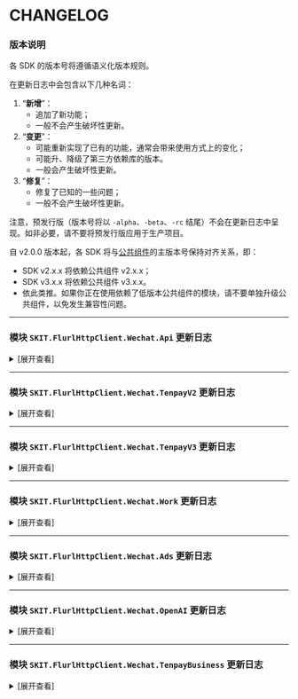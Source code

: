 # CHANGELOG

### 版本说明

各 SDK 的版本号将遵循语义化版本规则。

在更新日志中会包含以下几种名词：

1.  “**新增**”：
    -   追加了新功能；
    -   一般不会产生破坏性更新。
2.  “**变更**”：
    -   可能重新实现了已有的功能，通常会带来使用方式上的变化；
    -   可能升、降级了第三方依赖库的版本。
    -   一般会产生破坏性更新。
3.  “**修复**”：
    -   修复了已知的一些问题；
    -   一般不会产生破坏性更新。

注意，预发行版（版本号将以 `-alpha`、`-beta`、`-rc` 结尾）不会在更新日志中呈现。如非必要，请不要将预发行版应用于生产项目。

自 v2.0.0 版本起，各 SDK 将与[公共组件](https://www.nuget.org/packages/SKIT.FlurlHttpClient.Common)的主版本号保持对齐关系，即：

-   SDK v2.x.x 将依赖公共组件 v2.x.x；
-   SDK v3.x.x 将依赖公共组件 v3.x.x。
-   依此类推。如果你正在使用依赖了低版本公共组件的模块，请不要单独升级公共组件，以免发生兼容性问题。

---

### 模块 `SKIT.FlurlHttpClient.Wechat.Api` 更新日志

<details>

<summary>[展开查看]</summary>

-   Release 3.3.0 (2024-06-07)

    -   **新增**：新增小程序推广员相关接口。

    -   **新增**：新增视频号小店直播及预约相关接口。

    -   **新增**：随官方更新视频号小店商品、订单等相关接口模型。

    -   **新增**：随官方更新语音消息回调通知事件模型。

    -   **变更**：升级依赖 `BouncyCastle.Cryptography` 至 v2.4.0。

    -   **修复**：修复开启 API 鉴权模式后导致默认全部接口都加密了的问题。影响版本：v3.2.0。

-   Release 3.2.0 (2024-05-22)

    -   **新增**：支持 API 安全鉴权模式接入。（_via_ [Gitee #I9F3X5](https://gitee.com/fudiwei/DotNetCore.SKIT.FlurlHttpClient.Wechat/issues/I9F3X5)）

    -   **新增**：随官方更新视频号小店商品相关接口模型。

    -   **变更**：移除部分已标记为废弃的接口及模型。

-   Release 3.1.0 (2024-04-29)

    -   **新增**：新增短剧媒资管理账号授权相关接口。

    -   **新增**：新增视频号小店解码订单敏感数据、获取商品库存流水、同意或拒绝用户修改收货地址、兑换虚拟号码、获取售后原因、获取售后拒绝原因、分享员专属商品链接、团长商品审核、获取留资组件 ID、获取留资组件直播推广记录等接口。

    -   **新增**：新增视频号小店质检相关接口。

    -   **新增**：新增视频号助手留资服务直播数据相关接口。

    -   **新增**：随官方更新视频号小店商品、订单、售后单等相关接口模型。

    -   **修复**：修复发布接口响应模型反序列化异常。（_via_ [GitHub #136](https://github.com/fudiwei/DotNetCore.SKIT.FlurlHttpClient.Wechat/issues/136)）

-   Release 3.0.0 (2024-02-27)

    -   **新增**：新增快速获取学生身份接口。

    -   **变更**：升级公共组件至 v3.0.0。完整变更说明请参阅迁移指南。

-   Release 2.37.0 (2024-01-15)

    -   **新增**：新增视频号小店会员功能、电子面单等相关接口。

    -   **新增**：新增小程序微信物流服务运费险组件相关接口。

    -   **新增**：新增小程序短剧媒资剧目授权、短剧播放器推荐位控制等相关接口。

    -   **新增**：新增小程序 Donut 多端能力服务端接口。

    -   **新增**：新增微信就医助手通用消息推送接口。（_via_ [Gitee #I8U7U4](https://gitee.com/fudiwei/DotNetCore.SKIT.FlurlHttpClient.Wechat/issues/I8U7U4)）

    -   **新增**：随官方更新小程序虚拟支付相关接口模型。

-   Release 2.36.0 (2023-12-25)

    -   **新增**：新增小程序服务卡片相关接口。

    -   **新增**：新增小程序硬件设备激活相关接口。

    -   **新增**：新增小程序企业微信客服相关接口。

    -   **新增**：新增第三方平台小程序微信认证相关接口。

    -   **新增**：随官方更新小程序 URL Scheme & URL Link 相关接口模型。

    -   **新增**：随官方更新第三方平台授权账号管理、代商家注册小程序等相关接口模型。

-   Release 2.35.0 (2023-12-02)

    -   **新增**：新增视频号小店获取生效中的品牌资质列表接口。（_via_ [Gitee #12](https://gitee.com/fudiwei/DotNetCore.SKIT.FlurlHttpClient.Wechat/pulls/12)）

    -   **修复**：修复视频号小店运费模板更新接口模型定义错误。（_via_ [Gitee #10](https://gitee.com/fudiwei/DotNetCore.SKIT.FlurlHttpClient.Wechat/pulls/10)）

-   Release 2.34.0 (2023-10-14)

    -   **新增**：新增小程序微信物流服务退货组件、查询组件等相关接口。

    -   **新增**：随官方更新第三方平台代商家管理小程序类目管理相关接口模型。（_via_ [Gitee #I83L82](https://gitee.com/fudiwei/DotNetCore.SKIT.FlurlHttpClient.Wechat/issues/I83L82)）

    -   **变更**：调整部分微信模板消息相关接口模型的命名方式。

    -   **修复**：修复发布能力相关接口模型字段类型定义错误。（_via_ [Gitee #I87LB3](https://gitee.com/fudiwei/DotNetCore.SKIT.FlurlHttpClient.Wechat/issues/I87LB3)）

-   Release 2.33.0 (2023-09-20)

    -   **新增**：新增小程序 ICP 备案审核通知事件。（_via_ [GitHub #108](https://github.com/fudiwei/DotNetCore.SKIT.FlurlHttpClient.Wechat/pull/108)）

    -   **新增**：新增小程序同城配送相关接口。（_via_ [Gitee #I7WVBO](https://gitee.com/fudiwei/DotNetCore.SKIT.FlurlHttpClient.Wechat/issues/I7WVBO)）

    -   **新增**：随官方更新获得模板消息 ID 接口模型。（_via_ [Gitee #8](https://gitee.com/fudiwei/DotNetCore.SKIT.FlurlHttpClient.Wechat/pulls/8)）

-   Release 2.32.0 (2023-08-31)

    -   **新增**：新增第三方平台小程序备案相关接口。

-   Release 2.31.0 (2023-08-28)

    -   **新增**：新增小程序虚拟支付相关接口。（_via_ [GitHub #105](https://github.com/fudiwei/DotNetCore.SKIT.FlurlHttpClient.Wechat/issues/105)）

    -   **新增**：新增小程序付费管理相关接口。

    -   **变更**：统一小程序直播相关接口的商品 ID 字段类型。（_via_ [Gitee #I7EZYT](https://gitee.com/fudiwei/DotNetCore.SKIT.FlurlHttpClient.Wechat/issues/I7EZYT)）

-   Release 2.30.0 (2023-06-16)

    -   **新增**：新增小程序硬件设备组相关接口。（_via_ [GitHub #100](https://github.com/fudiwei/DotNetCore.SKIT.FlurlHttpClient.Wechat/issues/100)）

    -   **新增**：新增视频号小店物流公司虚拟号码相关接口。

-   Release 2.29.0 (2023-05-31)

    -   **新增**：新增获取稳定版接口调用凭据接口。（_via_ [GitHub #99](https://github.com/fudiwei/DotNetCore.SKIT.FlurlHttpClient.Wechat/pull/99)）

-   Release 2.28.0 (2023-05-28)

    -   **新增**：新增小程序短剧媒资管理相关接口。

    -   **修复**：修复微信卡券更新子商户接口缺失问题。（_via_ [Gitee #I78KMU](https://gitee.com/fudiwei/DotNetCore.SKIT.FlurlHttpClient.Wechat/issues/I78KMU)）

-   Release 2.27.0 (2023-05-09)

    -   **新增**：新增人脸核身相关接口。

    -   **新增**：新增小程序 B2B 门店助手相关接口。

    -   **新增**：新增小程序发货信息管理服务相关接口。

    -   **变更**：随官方标记发送模板消息相关接口或字段为废弃。

    -   **变更**：移除部分已标记为废弃的接口及模型。

-   Release 2.26.1 (2023-04-04)

    -   **修复**：修复视频号小店订单、售后单 ID 字段类型定义错误。（_via_ [GitHub #90](https://github.com/fudiwei/DotNetCore.SKIT.FlurlHttpClient.Wechat/issues/90)）

-   Release 2.26.0 (2023-03-29)

    -   **新增**：新增微信物流服务散单寄件相关接口。

    -   **新增**：新增小程序硬件框架推送消息接口。

    -   **新增**：新增视频号小店团长合作达人、团长数据等相关接口。

    -   **修复**：修复投诉信息回调通知事件模型定义错误。（_via_ [GitHub #88](https://github.com/fudiwei/DotNetCore.SKIT.FlurlHttpClient.Wechat/pull/88)）

-   Release 2.25.0 (2023-03-02)

    -   **新增**：随官方更新网页授权相关接口模型。

    -   **新增**：新增授权用户信息变更回调通知事件模型。

    -   **新增**：新增用户在小程序“客服会话按钮”进入客服会话时产生的回调通知事件模型。（_via_ [Gitee #I6IU5T](https://gitee.com/fudiwei/DotNetCore.SKIT.FlurlHttpClient.Wechat/issues/I6IU5T)）

-   Release 2.24.0 (2023-02-15)

    -   **新增**：新增小游戏虚拟支付 2.0 相关接口。（_via_ [Gitee #I6F3OX](https://gitee.com/fudiwei/DotNetCore.SKIT.FlurlHttpClient.Wechat/issues/I6F3OX)）

-   Release 2.23.0 (2023-02-07)

    -   **新增**：新增视频号小店资质图片、商品类目、品牌资质、区域仓库、纠纷、分享员、资金、优选联盟等相关接口。

    -   **新增**：新增视频号助手留资组件相关接口。

    -   **新增**：新增链接消息、小程序卡片消息回调通知事件模型。

    -   **新增**：随官方更新第三方平台提交代码审核接口模型。

-   Release 2.22.0 (2023-01-16)

    -   **新增**：新增第三方平台小程序流量主代运营相关接口。

-   Release 2.21.1 (2022-12-06)

    -   **修复**：修复第三方平台小程序分阶段发布接口模型参数缺失问题。（_via_ [GitHub #73](https://github.com/fudiwei/DotNetCore.SKIT.FlurlHttpClient.Wechat/pull/74)）

    -   **变更**：升级公共组件至 v2.6.0。

-   Release 2.21.0 (2022-12-01)

    -   **新增**：新增第三方平台申请设置订单页信息、获取订单页信息接口。

    -   **新增**：新增自定义交易组件设置小程序分享模式接口。

    -   **新增**：新增小程序联盟自定义交易组件商家端相关接口。

    -   **新增**：随官方更新第三方平台提交代码审核接口模型。

    -   **新增**：随官方更新部分标准版交易组件接口模型。

    -   **变更**：移除部分已被标记为废弃的接口。

    -   **修复**：修复获取小程序历史版本接口模型定义错误。（_via_ [GitHub #73](https://github.com/fudiwei/DotNetCore.SKIT.FlurlHttpClient.Wechat/pull/73)）

-   Release 2.20.2 (2022-11-18)

    -   **修复**：修复获取小程序模板库列表不正确的问题。（_via_ [GitHub #71](https://github.com/fudiwei/DotNetCore.SKIT.FlurlHttpClient.Wechat/pull/71)）

-   Release 2.20.1 (2022-11-07)

    -   **修复**：修复快速注册个人小程序回调通知事件模型字段定义错误。（_via_ [GitHub #67](https://github.com/fudiwei/DotNetCore.SKIT.FlurlHttpClient.Wechat/pull/67)）

-   Release 2.20.0 (2022-11-04)

    -   **新增**：新增视频号小店相关接口。

    -   **新增**：新增微信云托管服务管理相关接口。

    -   **变更**：随官方标记微信小店相关接口或字段为废弃。

    -   **变更**：调整部分微信商品库相关接口模型的命名方式。

    -   **变更**：调整部分腾讯云服务 TCB 相关接口模型的命名方式。

-   Release 2.19.0 (2022-10-27)

    -   **新增**：新增使用 AppSecret 重置第三方平台 API 调用次数接口。

    -   **新增**：新增若干第三方平台平台代商家注册小程序接口。

    -   **新增**：新增若干第三方平台代商家管理小程序接口。

    -   **新增**：新增若干第三方平台微信云托管接口。

-   Release 2.18.0 (2022-10-12)

    -   **新增**：新增小程序购物订单相关接口。

    -   **修复**：修复上传图片素材时根据文件后缀名识别默认类型的错误。（_via_ [GitHub #57](https://github.com/fudiwei/DotNetCore.SKIT.FlurlHttpClient.Wechat/pull/57)）

    -   **修复**：修复订阅消息事件通知模型在 JSON 模式下反序列化的错误。（_via_ [GitHub #58](https://github.com/fudiwei/DotNetCore.SKIT.FlurlHttpClient.Wechat/issues/58)）

-   Release 2.17.0 (2022-09-07)

    -   **新增**：新增小程序交易保障相关接口。

    -   **新增**：新增获取 NFC 的小程序 scheme 接口。

    -   **新增**：随官方更新获取订阅消息个人模板列表的接口模型。（_via_ [GitHub #56](https://github.com/fudiwei/DotNetCore.SKIT.FlurlHttpClient.Wechat/issues/56)）

-   Release 2.16.0 (2022-07-01)

    -   **新增**：新增客服子商户能力相关接口。（_via_ [Gitee #I5F24Z](https://gitee.com/fudiwei/DotNetCore.SKIT.FlurlHttpClient.Wechat/issues/I5F24Z)）

    -   **新增**：新增小程序自定义交易组件售后开发测试接口。

    -   **新增**：随官方更新客服管理相关接口模型。

    -   **新增**：随官方更新开放平台应用通过 Code 获取 AccessToken 的接口模型。（_via_ [GitHub #49](https://github.com/fudiwei/DotNetCore.SKIT.FlurlHttpClient.Wechat/issues/49)）

    -   **新增**：随官方更新小程序自定义交易组件生成订单的接口模型。（_via_ [Gitee #I5ESTO](https://gitee.com/fudiwei/DotNetCore.SKIT.FlurlHttpClient.Wechat/issues/I5ESTO)）

    -   **新增**：随随官方更新小程序自定义交易组件提交支付资质接口模型。

-   Release 2.15.0 (2022-06-20)

    -   **新增**：新增获取公众号的自动回复规则接口。

    -   **新增**：新增小程序联盟相关接口。

    -   **新增**：新增小程序自定义交易组件银行信息相关接口。

    -   **新增**：新增小程序自定义交易组件更新订单售后期接口。

    -   **新增**：新增小程序自定义交易组件拉取小程序信息接口。

    -   **新增**：新增部分小程序支付管理服务回调通知事件模型。

    -   **新增**：随官方更新发布能力相关接口模型。

    -   **新增**：随官方更新小程序自定义交易组件订单相关接口模型。

-   Release 2.14.0 (2022-05-10)

    -   **新增**：新增云开通物流服务相关接口。（_via_ [GitHub #41](https://github.com/fudiwei/DotNetCore.SKIT.FlurlHttpClient.Wechat/pull/41)）

    -   **新增**：新增城市服务开放互联能力相关接口。

-   Release 2.13.0 (2022-05-01)

    -   **新增**：新增第三方平台复用商户号资质快速转正、查询公众号或小程序是否绑定开放平台帐号、申请开通物流退货组件、半屏小程序管理接口。

    -   **新增**：新增云开发查询是否绑定手机号的接口。

    -   **修复**：修复部分事件通知模型中数组类型字段反序列化错误的问题。

-   Release 2.12.0 (2022-04-26)

    -   **新增**：随官方更新自定义交易组件获取售后详情接口响应模型。（_via_ [GitHub #40](https://github.com/fudiwei/DotNetCore.SKIT.FlurlHttpClient.Wechat/pull/40)）

    -   **新增**：随官方更新生成小程序码接口请求模型。（_via_ [Gitee #6](https://gitee.com/fudiwei/DotNetCore.SKIT.FlurlHttpClient.Wechat/pulls/6)）

    -   **修复**：修复上传素材接口不支持 Unicode 文件名问题。（_via_ [GitHub #40](https://github.com/fudiwei/DotNetCore.SKIT.FlurlHttpClient.Wechat/issues/40)）

-   Release 2.11.0 (2022-04-19)

    -   **新增**：新增自定义交易组件订单回调通知事件模型。

    -   **修复**：修复自定义交易组件订单发货接口请求模型定义错误。（_via_ [GitHub #39](https://github.com/fudiwei/DotNetCore.SKIT.FlurlHttpClient.Wechat/pull/39)）

    -   **修复**：修复自定义交易组件售后列表接口响应模型定义错误。（_via_ [GitHub #39](https://github.com/fudiwei/DotNetCore.SKIT.FlurlHttpClient.Wechat/pull/39)）

-   Release 2.10.0 (2022-04-12)

    -   **新增**：新增自定义交易组件进件、资金、分享员、售后、纠纷相关接口及回调通知事件模型。

    -   **新增**：随官方更新自定义交易组件商家入驻、商品、订单、推广员、优惠券相关接口模型。

    -   **变更**：调整 `SHA1Utility`、`HMACUtility` 工具类的计算字节数组哈希值方法的返回值类型。

    -   **变更**：升级公共组件至 v2.5.0。

-   Release 2.9.0 (2022-02-28)

    -   **新增**：新增请求响应模型类型推断辅助接口 `IInferable`。（_via_ [GitHub #21](https://github.com/fudiwei/DotNetCore.SKIT.FlurlHttpClient.Wechat/pull/21)）

    -   **新增**：新增服务平台增值服务相关接口。

    -   **变更**：修改反序列化回调通知事件的相关扩展方法 `DeserializeEventFromXml`、`DeserializeEventFromJson`，废弃其指示是否启用安全模式的参数，改为自动判定。

    -   **变更**：修改序列化回调通知事件的相关扩展方法 `SerializeEventToXml`、`SerializeEventToJson`，调整其指示是否启用安全模式的参数默认值，由 _false_ 变为 _true_。

    -   **变更**：移除原 `WxBizMsgCryptor` 工具类。

    -   **变更**：调整 `SHA1Utility` 工具类的计算字节数组哈希值方法的返回值类型。

-   Release 2.8.2 (2022-02-25)

    -   **变更**：升级公共组件至 v2.3.3。（_via_ [GitHub #34](https://github.com/fudiwei/DotNetCore.SKIT.FlurlHttpClient.Wechat/issues/34)）

-   Release 2.8.1 (2022-02-24)

    -   **变更**：升级公共组件至 v2.3.2。

-   Release 2.8.0 (2022-02-23)

    -   **变更**：随官方标记永久图文素材相关接口或字段为废弃。

    -   **变更**：升级公共组件至 v2.3.1。

    -   **修复**：修复小程序交易投诉处理回调通知事件模型的定义错误。

    -   **修复**：修复微信卡券回调通知事件模型的定义错误。

-   Release 2.7.0 (2022-01-21)

    -   **新增**：随官方更新生成自定义交易组件上传图片相关接口模型。（_via_ [Gitee #I4RONZ](https://gitee.com/fudiwei/DotNetCore.SKIT.FlurlHttpClient.Wechat/issues/I4RONZ)）

    -   **变更**：升级公共组件至 v2.2.0。

-   Release 2.6.1 (2022-01-18)

    -   **修复**：修复获取小程序订阅消息公共模板标题时出现的 200019 错误。（_via_ [GitHub #28](https://github.com/fudiwei/DotNetCore.SKIT.FlurlHttpClient.Wechat/issues/28)）

-   Release 2.6.0 (2022-01-17)

    -   **新增**：随官方更新生成小程序码相关接口模型。（_via_ [GitHub #27](https://github.com/fudiwei/DotNetCore.SKIT.FlurlHttpClient.Wechat/pull/27)）

    -   **新增**：随官方更新生成 URL Scheme、URL Link 相关接口模型。

-   Release 2.5.0 (2022-01-14)

    -   **新增**：新增换取用户手机号相关接口。

-   Release 2.4.0 (2022-01-10)

    -   **新增**：新增获取小程序插件用户的唯一标识相关接口。

    -   **新增**：随官方更新扫描二维码打开小程序的相关接口模型。

    -   **新增**：随官方更新物流助手相关接口模型。

    -   **新增**：新增生成参数化 URL 的扩展方法。

    -   **变更**：升级公共组件至 v2.1.1。

-   Release 2.3.0 (2022-01-03)

    -   **新增**：新增第三方平台代公众号发起网页授权相关接口。

-   Release 2.2.1 (2021-12-21)

    -   **修复**：修复获取会员卡信息接口模型的字段缺失问题。（_via_ [Gitee #3](https://gitee.com/fudiwei/DotNetCore.SKIT.FlurlHttpClient.Wechat/pulls/3)）

-   Release 2.2.0 (2021-12-15)

    -   **新增**：新增小程序硬件设备相关接口。

    -   **新增**：新增小程序用户交易类投诉相关接口。

    -   **新增**：新增自定义交易组件商品系统下架回调通知的事件模型。

    -   **变更**：随官方标记获取用户信息相关接口或字段为废弃。

-   Release 2.1.0 (2021-11-20)

    -   **新增**：新增第三方平台服务器域名相关接口。

    -   **新增**：新增第三方平台小程序用户隐私保护指引相关接口。

-   Release 2.0.1 (2021-11-16)

    -   **修复**：修复部分回调通知事件模型字段缺失的问题。

-   Release 2.0.0 (2021-11-09)

    -   **变更**：移除核心库依赖，引入公共组件。

-   Release 1.12.0 (2021-10-31)

    -   **新增**：新增网络检测相关接口。

    -   **新增**：新增 OpenAPI 管理相关接口。

-   Release 1.11.0 (2021-10-21)

    -   **新增**：新增草稿箱相关接口。

    -   **新增**：新增发布能力相关接口。

    -   **新增**：随官方更新客服消息相关接口模型。

    -   **新增**：随官方更新自定义菜单相关接口模型。

-   Release 1.10.1 (2021-10-19)

    -   **修复**：修复 XmlSerializer 潜在的内存泄漏问题。（_via_ [GitHub #11](https://github.com/fudiwei/DotNetCore.SKIT.FlurlHttpClient.Wechat/issues/11)）

-   Release 1.10.0 (2021-10-18)

    -   **新增**：新增第三方平台申请开通直播相关接口。

    -   **新增**：新增小程序联盟定向计划推广相关接口。

    -   **新增**：新增小程序联盟自定义用户参数管理相关接口。

    -   **新增**：随官方更新小程序联盟推客端相关接口模型。

    -   **修复**：修复 AES 解密结果结尾有冗余的空白字符问题。

-   Release 1.9.0 (2021-10-07)

    -   **新增**：新增标准版交易组件售后相关接口。

    -   **新增**：新增标准版交易组件验证二维码相关接口。

    -   **新增**：新增自定义交易组件推广员相关接口。

    -   **新增**：随官方更新个性化菜单相关接口模型。

    -   **新增**：随官方更新用户信息相关接口模型。

    -   **变更**：重命名生成 JS-SDK 客户端签名参数的扩展方法。

-   Release 1.8.0 (2021-09-21)

    -   **新增**：新增交易组件修改订单价格相关接口。

    -   **新增**：新增交易组件修改订单备注相关接口。

    -   **新增**：新增交易组件资金管理相关接口。

    -   **新增**：新增自定义交易组件完成接入任务相关接口。

    -   **新增**：新增自定义交易组件免审核更新商品字段相关接口。

    -   **新增**：新增自定义交易组件按推广员或分享者获取订单相关接口。

    -   **新增**：随官方更新自定义交易组件售后相关接口模型。

    -   **新增**：新增场景审核、分享员变更、用户领券相关的回调通知事件模型。

    -   **新增**：新增自定义交易组件优惠券相关接口。

    -   **新增**：新增微信物流服务消息组件相关接口。

-   Release 1.7.0 (2021-09-03)

    -   **新增**：新增小程序检查加密信息是否由微信生成的接口。

    -   **新增**：新增小程序发送统一消息的接口。（_via_ [GitHub #6](https://github.com/fudiwei/DotNetCore.SKIT.FlurlHttpClient.Wechat/issues/6)）

    -   **新增**：新增 AES 解密工具类。

-   Release 1.6.0 (2021-08-26)

    -   **新增**：新增小程序发送订阅消息的接口。（_via_ [Gitee #I47D5T](https://gitee.com/fudiwei/DotNetCore.SKIT.FlurlHttpClient.Wechat/issues/I47D5T)）

    -   **变更**：调整 `IXmlSerializable`、`IJsonSerializable` 接口定义。

-   Release 1.5.0 (2021-08-20)

    -   **变更**：升级核心库。

    -   **修复**：修复潜在的 XXE 漏洞风险。

-   Release 1.4.1 (2021-08-12)

    -   **修复**：修复部分场景下生成微信回调通知事件签名错误的问题。（_via_ [GitHub #4](https://github.com/fudiwei/DotNetCore.SKIT.FlurlHttpClient.Wechat/issues/4)）

-   Release 1.4.0 (2021-08-07)

    -   **新增**：新增第三方平台代云开发相关接口。

    -   **新增**：随官方更新内容安全相关字段。

-   Release 1.3.5 (2021-08-04)

    -   **修复**：修复获取图文素材接口模型的字段缺失问题。（_via_ [Gitee #I43QPI](https://gitee.com/fudiwei/DotNetCore.SKIT.FlurlHttpClient.Wechat/issues/I43QPI)）

-   Release 1.3.4 (2021-08-02)

    -   **修复**：修复安全模式下反序列化微信回调通知事件的问题。

-   Release 1.3.3 (2021-08-02)

    -   **新增**：新增验证微信回调通知事件签名的扩展方法。

-   Release 1.3.2 (2021-08-02)

    -   **新增**：反序列化微信回调通知事件模型时支持 `WechatApiEvent` 基类，以便业务逻辑判断。

-   Release 1.3.1 (2021-07-31)

    -   **修复**：修复自定义交易组件获取快递公司列表接口的模型定义错误。（_via_ [Gitee #I43AM2](https://gitee.com/fudiwei/DotNetCore.SKIT.FlurlHttpClient.Wechat/issues/I43AM2)）

-   Release 1.3.0 (2021-07-30)

    -   **新增**：新增序列化回调通知事件实体类的扩展方法。

    -   **新增**：反序列化微信回调通知事件模型时支持安全模式。

    -   **修复**：修复部分微信回调通知事件模型反序列化的问题。

-   Release 1.2.1 (2021-07-29)

    -   **修复**：修复生成小程序码接口的模型定义错误。（_via_ [Gitee #I42XC0](https://gitee.com/fudiwei/DotNetCore.SKIT.FlurlHttpClient.Wechat/issues/I42XC0)）

-   Release 1.2.0 (2021-07-26)

    -   **新增**：新增 `WechatApiClient.Credentials` 属性。

    -   **变更**：移除 `WechatApiClient.FlurlJsonSerializer` 属性。

-   Release 1.1.0 (2021-07-21)

    -   **新增**：新增小程序获取用户加密 Key 相关接口。

    -   **新增**：新增小程序生成 ShortLink 相关接口。

-   Release 1.0.1 (2021-07-10)

    -   **新增**：新增 `WechatApiClient.CreateRequest()` 方法。

-   Release 1.0.0 (2021-06-17)

    -   首次发布。

</details>

---

### 模块 `SKIT.FlurlHttpClient.Wechat.TenpayV2` 更新日志

<details>

<summary>[展开查看]</summary>

-   Release 3.1.0 (2024-07-13)

    -   **变更**：升级公共组件至 v3.1.0。

-   Release 3.0.0 (2024-02-27)

    -   **变更**：升级公共组件至 v3.0.0。完整变更说明请参阅迁移指南。

-   Release 2.3.1 (2023-05-25)

    -   **新增**：修复 Windows 环境下潜在的证书加载失败问题。（_via_ [GitHub #93](https://github.com/fudiwei/DotNetCore.SKIT.FlurlHttpClient.Wechat/issues/93)）

-   Release 2.3.0 (2023-04-04)

    -   **新增**：新增反序列化微信支付回调通知事件模型的扩展方法。

    -   **新增**：新增拉取订单评价数据接口。

    -   **新增**：新增单品优惠退款相关接口。

    -   **新增**：新增小微商户相关接口。

    -   **新增**：新增车主平台相关接口。

    -   **新增**：随官方更新清关报关订单附加信息重推接口模型。

-   Release 2.2.3 (2023-03-13)

    -   **修复**：修复部分场景下付款码支付接口响应模型反序列化错误的问题。

-   Release 2.2.2 (2023-03-02)

    -   **修复**：修复酒店押金查询退款接口响应反序列化不正确的问题。（_via_ [GitHub #82](https://github.com/fudiwei/DotNetCore.SKIT.FlurlHttpClient.Wechat/issues/82)）

-   Release 2.2.1 (2022-12-06)

    -   **变更**：升级公共组件至 v2.6.0。

-   Release 2.2.0 (2022-11-08)

    -   **新增**：支持新版仿真测试系统沙箱。

    -   **变更**：重命名查询退款接口响应模型中的部分字段。（_via_ [GitHub #66](https://github.com/fudiwei/DotNetCore.SKIT.FlurlHttpClient.Wechat/issues/66)）

-   Release 2.1.0 (2022-10-31)

    -   **新增**：新增企业微信企业支付相关接口。

    -   **新增**：付款码支付撤掉订单接口支持微信订单号字段。（_via_ [GitHub #64](https://github.com/fudiwei/DotNetCore.SKIT.FlurlHttpClient.Wechat/issues/64)）

-   Release 2.0.2 (2022-10-22)

    -   **修复**：修复付款码支付接口响应模型参数缺失问题。（_via_ [GitHub #61](https://github.com/fudiwei/DotNetCore.SKIT.FlurlHttpClient.Wechat/issues/61)）

-   Release 2.0.1 (2022-10-13)

    -   **修复**：修复生成客户端调起支付二次签名时的参数排序错误。

-   Release 2.0.0 (2022-08-15)

    -   首次发布。

</details>

---

### 模块 `SKIT.FlurlHttpClient.Wechat.TenpayV3` 更新日志

<details>

<summary>[展开查看]</summary>

-   Release 3.6.0 (2024-07-02)

    -   **新增**：新增微信支付分商户评估用户分层、下发服务消息等接口。

    -   **新增**：新增服务商平台收付通商家转账相关接口。

    -   **新增**：新增查询子商户管控情况接口。

    -   **新增**：随官方更新统一下单相关接口模型。

-   Release 3.5.0 (2024-06-12)

    -   **新增**：新增从业机构免密支付相关接口。

    -   **新增**：随官方更新合单查询相关接口模型。

    -   **变更**：升级依赖 `BouncyCastle.Cryptography` 至 v2.4.0。

-   Release 3.4.0 (2024-05-17)

    -   **新增**：新增平台收付通售后服务分账相关接口。

    -   **新增**：新增微信支付分签约计划、查询用户分层对应建议先享金额等相关接口。

    -   **新增**：新增微工卡投保相关接口。

    -   **新增**：新增服务商教育续费通相关接口。

    -   **新增**：新增境外支付 H5 支付认证申请相关接口。

    -   **新增**：随官方更新查询投诉单详情接口模型。

    -   **变更**：升级依赖 `BouncyCastle.Cryptography` 至 v2.3.1。

-   Release 3.3.2 (2024-05-08)

    -   **修复**：修复保险行业委托代扣预签约接口无法加密请求中敏感数据字段的问题。影响版本：v3.3.0 - v3.3.1。

-   Release 3.3.1 (2024-05-07)

    -   **修复**：修复命名空间冲突问题。影响版本：v3.3.0。

-   Release 3.3.0 (2024-05-07)

    -   **新增**：新增付款码支付相关接口。

    -   **新增**：新增直连商户委托代扣、保险行业委托代扣等相关接口。

    -   **新增**：新增商家转账到零钱相关回调通知事件模型。（_via_ [GitHub #134](https://github.com/fudiwei/DotNetCore.SKIT.FlurlHttpClient.Wechat/issues/134)）

    -   **新增**：随官方更新境外商户入驻相关接口模型。

    -   **变更**：独立化境外支付相关 API。

    -   **变更**：重命名部分接口模型，将其中包含的 "PAPPay" 变更为 "PAPay"。

-   Release 3.2.0 (2024-04-09)

    -   **新增**：新增服务商扫码支付下单接口。

    -   **新增**：随官方更新发起商家转账接口模型。（_via_ [GitHub #128](https://github.com/fudiwei/DotNetCore.SKIT.FlurlHttpClient.Wechat/issues/128), [Gitee #I956HH](https://gitee.com/fudiwei/DotNetCore.SKIT.FlurlHttpClient.Wechat/issues/I956HH)）

-   Release 3.1.0 (2024-03-10)

    -   **新增**：新增查询爱心餐品牌信息接口。

    -   **新增**：新增银行从业结构微信支付分修改订单金额、同步订单信息等接口。

    -   **修复**：修复二级商户进件接口路径错误。影响版本：v3.0.0 - v3.0.1。

    -   **修复**：修复异步加密请求中敏感数据不能降级为同步调用的问题。影响版本：v3.0.0 - v3.0.1。

    -   **修复**：修复解密响应中敏感数据在部分情况下抛出异常的问题。影响版本：v3.0.0 - v3.0.1。

-   Release 3.0.1 (2024-02-15)

    -   **修复**：修复部分接口请求签名错误。影响版本：v3.0.0。（_via_ [GitHub #122](https://github.com/fudiwei/DotNetCore.SKIT.FlurlHttpClient.Wechat/issues/122)）

-   Release 3.0.0 (2024-02-07)

    -   **变更**：升级公共组件至 v3.0.0。完整变更说明请参阅迁移指南。

    -   **变更**：`CertificateManager` 抽象基类变更为 `ICertificateManager` 接口，并增加异步方法。

-   Release 2.21.0 (2024-01-08)

    -   **新增**：新增发起异常退款接口。

    -   **新增**：新增不活跃商户身份核实相关接口。

-   Release 2.20.1 (2023-10-27)

    -   **修复**：修复创建支付分订单接口模型定义错误。（_via_ [Gitee #I8B8UI](https://gitee.com/fudiwei/DotNetCore.SKIT.FlurlHttpClient.Wechat/issues/I8B8UI)）

-   Release 2.20.0 (2023-08-11)

    -   **新增**：新增查询营销补差付款单列表接口。

    -   **新增**：新增电子小票相关接口。

    -   **新增**：新增连锁品牌门店相关接口。

    -   **新增**：新增品牌小店营销相关接口。

    -   **新增**：新增银行批量转账相关接口。

    -   **新增**：随官方更新特约商户进件相关接口模型。

    -   **新增**：随官方更新平台收付通（原电商收付通）申请资金出境相关接口模型。

    -   **新增**：随官方更新电子发票相关接口模型。

-   Release 2.19.0 (2023-05-25)

    -   **新增**：新增电商收付通注销申请相关接口。

-   Release 2.18.0 (2023-04-06)

    -   **新增**：新增电商收付通合单代扣相关接口。

    -   **新增**：新增境外商户付款码付款、委托代扣等相关接口。

    -   **新增**：新增刷脸支付智能设备列表接口。

-   Release 2.17.0 (2023-04-03)

    -   **新增**：随官方更新商户进件结算账号相关接口模型。

    -   **新增**：新增电商收付通注销后提现相关接口。

    -   **新增**：新增服务商优惠费率活动相关接口。

    -   **新增**：新增从业机构微信支付分、从业机构特约商户结算规则 ID 管理等相关接口。

    -   **新增**：新增银行提现免费券、银行周周惠等相关接口。

    -   **新增**：新增区块链电子发票、出租车电子发票等相关接口。

    -   **新增**：新增 ETC 扣费相关接口。

    -   **新增**：新增租用充电宝隔夜归还相关接口。

    -   **新增**：新增微信点餐订单、微信寄快递等相关接口。

-   Release 2.16.0 (2023-03-09)

    -   **新增**：随官方更新特约商户进件、二级商户进件申请接口模型。

    -   **新增**：随官方更新消费者投诉单相关接口模型。

    -   **变更**：升级依赖 `BouncyCastle.Cryptography` 至 v2.1.1。

-   Release 2.15.2 (2022-12-12)

    -   **修复**：修复部分包含敏感信息字段的接口模型不能正确触发自动加解密的问题。（_via_ [GitHub #76](https://github.com/fudiwei/DotNetCore.SKIT.FlurlHttpClient.Wechat/issues/76)）

-   Release 2.15.1 (2022-12-06)

    -   **变更**：升级依赖 `BouncyCastle.Cryptography`（即原 `Portable.BouncyCastle`）至 v2.0.0。

    -   **变更**：升级公共组件至 v2.6.0。

-   Release 2.15.0 (2022-11-26)

    -   **新增**：随官方更新商家转账到零钱相关接口模型。

-   Release 2.14.0 (2022-11-24)

    -   **新增**：支持国密算法接入。

    -   **新增**：新增微工卡相关接口。

    -   **变更**：重命名 RSA 工具类中与导出证书相关的部分方法名。

    -   **变更**：重命名部分扩展方法的参数名。

    -   **变更**：调整 `CertificateEntry` 的构造函数，增加指示证书算法类型参数，以适配国密算法。

    -   **变更**：移除部分已被标记为废弃的配置项参数。

-   Release 2.13.1 (2022-09-13)

    -   **修复**：修复电商收付通二级商户进件申请接口请求模型定义错误。（_via_ [Gitee #I5QM1P](https://gitee.com/fudiwei/DotNetCore.SKIT.FlurlHttpClient.Wechat/issues/I5QM1P)）

-   Release 2.13.0 (2022-09-09)

    -   **新增**：随官方更新退款相关接口模型。

    -   **新增**：随官方更新 JSAPI 下单接口模型。

    -   **修复**：修复根据过滤条件查询用户券接口查询参数定义错误。（_via_ [Gitee #I5QFB3](https://gitee.com/fudiwei/DotNetCore.SKIT.FlurlHttpClient.Wechat/issues/I5QFB3)）

-   Release 2.12.0 (2022-08-26)

    -   **新增**：新增智慧商圈会员待积分状态查询、会员停车状态同步接口。

    -   **新增**：随官方更新智慧商圈相关回调通知事件模型。

-   Release 2.11.0 (2022-07-07)

    -   **新增**：新增出行券切卡组件预下单接口。

    -   **修复**：修复特约商户进件接口模型定义错误。（_via_ [Gitee #I5FCR5](https://gitee.com/fudiwei/DotNetCore.SKIT.FlurlHttpClient.Wechat/issues/I5FCR5)）

-   Release 2.10.0 (2022-06-09)

    -   **新增**：新增电商收付通跨境付款相关接口。

    -   **新增**：随官方更新消费者投诉单相关接口模型。

-   Release 2.9.1 (2022-05-27)

    -   **修复**：修复查询分账回退结果接口 URL 错误。（_via_ [GitHub #46](https://github.com/fudiwei/DotNetCore.SKIT.FlurlHttpClient.Wechat/issues/46)）

-   Release 2.9.0 (2022-05-21)

    -   **新增**：随官方更新特约商户进件、电商收付通二级商户进件相关接口模型。

-   Release 2.8.0 (2022-05-11)

    -   **新增**：随官方更新合单支付相关接口模型。

    -   **新增**：随官方更新消费者投诉相关接口模型。

    -   **变更**：升级公共组件至 v2.5.0。

-   Release 2.7.0 (2022-03-03)

    -   **新增**：新增小微商户进件相关接口。

    -   **新增**：随官方更新二级商户进件、电商收付通商户进件相关接口模型。

-   Release 2.6.0 (2022-02-25)

    -   **新增**：支持境外支付 For HK 的相关接口。

-   Release 2.5.2 (2022-02-25)

    -   **变更**：升级公共组件至 v2.3.3。（_via_ [GitHub #34](https://github.com/fudiwei/DotNetCore.SKIT.FlurlHttpClient.Wechat/issues/34)）

-   Release 2.5.1 (2022-02-24)

    -   **新增**：调整 RSA 工具类使之支持多种填充方式。

    -   **变更**：升级公共组件至 v2.3.2。

-   Release 2.5.0 (2022-02-23)

    -   **新增**：随官方更新根据过滤条件查询用户券相关接口模型。

    -   **新增**：随官方更新查询支付分订单相关接口模型。

    -   **新增**：随官方更新联行号查询相关接口模型。

    -   **变更**：升级公共组件至 v2.3.1。

    -   **修复**：修复电商收付通二级商户进件接口的请求模型定义错误。

-   Release 2.4.0 (2022-01-21)

    -   **变更**：升级公共组件至 v2.2.0。

    -   **变更**：重命名部分与证书有关的参数名，涉及到变化的类有 `WechatTenpayClientOptions`、`WechatTenpayClient`、`WechatTenpayRequest`、`WechatTenpayResponse`。

-   Release 2.3.1 (2022-01-11)

    -   **新增**：随官方更新发起批量转账相关接口模型。

    -   **修复**：修复无法自动为请求设置平台证书序列号的问题。

-   Release 2.3.0 (2022-01-07)

    -   **新增**：新增银行组件相关接口。

    -   **变更**：升级公共组件至 v2.1.1。

-   Release 2.2.2 (2021-12-24)

    -   **修复**：修复二级商户进件提交申请单接口因 URL 结尾反斜杠问题而无法正常请求的问题。（_via_ [GitHub #19](https://github.com/fudiwei/DotNetCore.SKIT.FlurlHttpClient.Wechat/issues/19)）

-   Release 2.2.1 (2021-12-13)

    -   **修复**：修复空响应时无法正确反序列化的问题。

-   Release 2.2.0 (2021-12-09)

    -   **新增**：新增会员卡相关接口。

-   Release 2.1.3 (2021-12-03)

    -   **修复**：修复部分响应模型解密敏感数据字段时抛出异常的问题。（_via_ [GitHub #17](https://github.com/fudiwei/DotNetCore.SKIT.FlurlHttpClient.Wechat/issues/17)）

-   Release 2.1.2 (2021-12-02)

    -   **修复**：修复部分嵌套类型中属性的敏感数据不能自动加密的问题。（_via_ [Gitee #I4K40Y](https://gitee.com/fudiwei/DotNetCore.SKIT.FlurlHttpClient.Wechat/issues/I4K40Y)）

    -   **修复**：修复 `CertificateEntry` 不支持 JSON 反序列化的问题。（_via_ [Gitee #I4KP8H](https://gitee.com/fudiwei/DotNetCore.SKIT.FlurlHttpClient.Wechat/issues/I4KP8H)）

-   Release 2.1.1 (2021-11-25)

    -   **修复**：修复部分请求模型加密敏感数据字段时抛出异常的问题。（_via_ [Gitee #I4JIZC](https://gitee.com/fudiwei/DotNetCore.SKIT.FlurlHttpClient.Wechat/issues/I4JIZC)）

-   Release 2.1.0 (2021-11-25)

    -   **新增**：新增商户平台处置通知相关接口。

    -   **新增**：随官方更新消费者投诉相关接口模型。

    -   **新增**：新增基于反射和特性的自动加密请求中敏感信息字段的功能。

    -   **新增**：新增基于反射和特性的自动解密响应中敏感信息字段的功能。

    -   **变更**：移除原有的解密响应中敏感信息字段的扩展方法。

-   Release 2.0.3 (2021-11-18)

    -   **修复**：修复创建代金券批次相关接口的请求模型定义错误。（_via_ [Gitee #I4ITW6](https://gitee.com/fudiwei/DotNetCore.SKIT.FlurlHttpClient.Wechat/issues/I4ITW6)）

-   Release 2.0.2 (2021-11-17)

    -   **修复**：修复发放代金券批次相关接口的请求模型定义错误。（_via_ [Gitee #I4IJDR](https://gitee.com/fudiwei/DotNetCore.SKIT.FlurlHttpClient.Wechat/issues/I4IJDR)）

-   Release 2.0.1 (2021-11-11)

    -   **变更**：升级依赖 `Portable.BouncyCastle` 至 v1.9.0。

    -   **修复**：修复查询代金券相关接口的响应模型定义错误。（_via_ [Gitee #I4HRYL](https://gitee.com/fudiwei/DotNetCore.SKIT.FlurlHttpClient.Wechat/issues/I4HRYL)）

-   Release 2.0.0 (2021-11-09)

    -   **新增**：随官方更新商家券相关接口模型。

    -   **变更**：移除核心库依赖，引入公共组件。

-   Release 1.8.2 (2021-09-24)

    -   **新增**：新增商户申请获取微信支付分对账单相关接口。

    -   **修复**：修复部分请求模型中可空字段的初值问题。（_via_ [Gitee #I4BF0K](https://gitee.com/fudiwei/DotNetCore.SKIT.FlurlHttpClient.Wechat/issues/I4BF0K)）

-   Release 1.8.1 (2021-09-23)

    -   **修复**：修复查询分账结果接口的调用时参数缺失问题。（_via_ [Gitee #I4BITZ](https://gitee.com/fudiwei/DotNetCore.SKIT.FlurlHttpClient.Wechat/issues/I4BITZ)）

-   Release 1.8.0 (2021-08-30)

    -   **新增**：新增消费者投诉下载图片相关接口。

    -   **新增**：随官方更新消费者投诉接口相关字段。

-   Release 1.7.0 (2021-08-20)

    -   **变更**：升级核心库。

-   Release 1.6.0 (2021-08-17)

    -   **新增**：新增银行定向促活相关接口。

-   Release 1.5.4 (2021-08-16)

    -   **修复**：修复特约商户进件提交申请单接口请求模型定义错误的问题。（_via_ [Gitee #I45RRM](https://gitee.com/fudiwei/DotNetCore.SKIT.FlurlHttpClient.Wechat/issues/I45RRM)）

-   Release 1.5.2 (2021-08-16)

    -   **修复**：修复特约商户进件提交申请单接口因 URL 结尾反斜杠问题而无法正常请求的问题。（_via_ [Gitee #I45QFY](https://gitee.com/fudiwei/DotNetCore.SKIT.FlurlHttpClient.Wechat/issues/I45QFY)）

-   Release 1.5.1 (2021-08-16)

    -   **修复**：修复部分接口模型因继承问题在使用 System.Text.Json 时序列化有误的问题。（_via_ [Gitee #I45C27](https://gitee.com/fudiwei/DotNetCore.SKIT.FlurlHttpClient.Wechat/issues/I45C27)）

-   Release 1.5.0 (2021-08-13)

    -   **新增**：新增微信支付分停车服务相关接口。

    -   **新增**：随官方更新电商分账、连锁品牌分账接口相关字段。

-   Release 1.4.2 (2021-08-09)

    -   **变更**：验证响应或回调通知签名时不再抛出异常。

-   Release 1.4.0 (2021-07-26)

    -   **新增**：新增获取分账账单相关接口。

    -   **新增**：随官方更新分账、服务商分账接口相关字段。

    -   **新增**：新增 `WechatTenpayV3Client.Credentials` 属性。

    -   **变更**：移除 `WechatTenpayV3Client.FlurlJsonSerializer` 属性。

    -   **变更**：移除 `ICertificateStorer` 接口类，新增 `CertificateManager` 抽象类。

    -   **修复**：修复部分场景下生成请求签名的错误。（_via_ [GitHub #2](https://github.com/fudiwei/DotNetCore.SKIT.FlurlHttpClient.Wechat/issues/2)）

-   Release 1.3.1 (2021-07-20)

    -   **修复**：修复验签错误的问题。

-   Release 1.3.0 (2021-07-19)

    -   **新增**：新增批量转账到零钱相关接口。

    -   **新增**：新增服务商批量转账到零钱相关接口。

    -   **新增**：新增 `ICertificateStorer` 接口，并基于此重新实现验签的扩展方法。（_via_ [GitHub #1](https://github.com/fudiwei/DotNetCore.SKIT.FlurlHttpClient.Wechat/issues/1)）

-   Release 1.2.1 (2021-07-10)

    -   **新增**：新增 `WechatTenpayV3Client.CreateRequest()` 方法。

-   Release 1.2.0 (2021-07-08)

    -   **变更**：调整包含需加解密字段的接口模型，去除 _EncryptedData_ 的字段名结尾。

-   Release 1.1.0 (2021-07-06)

    -   **新增**：新增分账相关接口。

-   Release 1.0.1 (2021-07-05)

    -   **新增**：随官方更新服务商提现、服务商结算账户接口相关字段。

    -   **修复**：修复调起支付所需参数签名生成错误。（_via_ [Gitee #I3YY2C](https://gitee.com/fudiwei/DotNetCore.SKIT.FlurlHttpClient.Wechat/issues/I3YY2C)）

-   Release 1.0.0 (2021-06-17)

    -   首次发布。

</details>

---

### 模块 `SKIT.FlurlHttpClient.Wechat.Work` 更新日志

<details>

<summary>[展开查看]</summary>

-   Release 3.4.0 (2024-06-03)

    -   **新增**：新增可信设备管理相关接口。

    -   **新增**：新增服务商群 ID 的升级转换相关接口。

    -   **新增**：新增高级功能申请审批相关接口。

    -   **新增**：新增文档智能表格相关接口。

    -   **新增**：随官方更新提交审批申请接口模型。

    -   **新增**：随官方更新获取企业授权信息接口模型。

    -   **变更**：升级依赖 `BouncyCastle.Cryptography` 至 v2.4.0。

-   Release 3.3.0 (2024-05-17)

    -   **变更**：升级依赖 `BouncyCastle.Cryptography` 至 v2.3.1。

    -   **修复**：修复部分接口中用户性别相关字段反序列化异常。（_via_ [GitHub #135](https://github.com/fudiwei/DotNetCore.SKIT.FlurlHttpClient.Wechat/issues/135)）

    -   **修复**：修复客户朋友圈相关接口模型字段类型定义错误。（_via_ [Gitee #I9Q0Q3](https://gitee.com/fudiwei/DotNetCore.SKIT.FlurlHttpClient.Wechat/issues/I9Q0Q3)）

-   Release 3.2.1 (2024-04-10)

    -   **修复**：修复企业会话存档相关接口模型中 ID 数值可能溢出的问题。（_via_ [GitHub #129](https://github.com/fudiwei/DotNetCore.SKIT.FlurlHttpClient.Wechat/issues/129)）

-   Release 3.2.0 (2024-04-09)

    -   **新增**：新增添加打卡记录接口。

    -   **新增**：新增获取会议发起记录接口。

    -   **新增**：新增获取已服务的外部联系人接口。（_via_ [GitHub #124](https://github.com/fudiwei/DotNetCore.SKIT.FlurlHttpClient.Wechat/issues/124)）

    -   **新增**：新增接口调用许可提交续期订单接口。（_via_ [Gitee #I9DVIS](https://gitee.com/fudiwei/DotNetCore.SKIT.FlurlHttpClient.Wechat/issues/I9DVIS)）

    -   **新增**：随官方更新企业互联获取应用共享信息接口模型。

    -   **新增**：随官方更新上下游关联客户信息相关接口模型。

    -   **新增**：随官方更新审批相关接口模型。

    -   **修复**：修复获取异步任务结果某些情况下会数值溢出的问题。（_via_ [GitHub #125](https://github.com/fudiwei/DotNetCore.SKIT.FlurlHttpClient.Wechat/pull/125)）

-   Release 3.1.0 (2024-03-15)

    -   **新增**：新增安全管理高级功能账号相关接口。

    -   **新增**：新增服务商会话内容存档相关接口。

    -   **新增**：新增生成企业微信 Web 登录 URL 扩展方法。（_via_ [Gitee #I986JC](https://gitee.com/fudiwei/DotNetCore.SKIT.FlurlHttpClient.Wechat/issues/I986JC)）

    -   **新增**：随官方更新获取审批申请详情接口模型。

-   Release 3.0.0 (2024-02-07)

    -   **变更**：升级公共组件至 v3.0.0。完整变更说明请参阅迁移指南。

-   Release 2.25.0 (2024-01-03)

    -   **新增**：新增会议高级功能账号、文档高级功能账号、微盘高级功能账号等相关接口。

    -   **新增**：随官方更新发送客服消息相关接口模型。

    -   **新增**：随官方更新客户群变更事件相关通知事件模型。（_via_ [Gitee #I8SEGH](https://gitee.com/fudiwei/DotNetCore.SKIT.FlurlHttpClient.Wechat/issues/I8SEGH)）

    -   **修复**：尝试规避部分场景下企业会话存档 JSON 反序列化异常的问题。（_via_ [Gitee #I8SY9T](https://gitee.com/fudiwei/DotNetCore.SKIT.FlurlHttpClient.Wechat/issues/I8SY9T)）

-   Release 2.24.0 (2023-12-02)

    -   **新增**：新增二次验证相关接口。

    -   **新增**：新增根据会议室预定 ID 查询预定详情接口。

    -   **新增**：随官方更新客户群管理、文件防泄漏、打卡等相关接口模型。

    -   **新增**：会话内容存档支持会议邀请消息和会议控制消息。

-   Release 2.23.0 (2023-10-10)

    -   **新增**：新增小程序接入对外收款相关接口。（_via_ [GitHub #113](https://github.com/fudiwei/DotNetCore.SKIT.FlurlHttpClient.Wechat/pull/113)）

-   Release 2.22.0 (2023-10-09)

    -   **新增**：新增获取企业已配置的联系我列表接口。（_via_ [Gitee #I83NZZ](https://gitee.com/fudiwei/DotNetCore.SKIT.FlurlHttpClient.Wechat/issues/I83NZZ)）

    -   **新增**：新增接口调用许可余额支付相关接口。

    -   **新增**：随官方更新文件防泄漏、企业群发、微信客服消息、管理打卡规则等相关接口模型。

    -   **修复**：修复用户上限数值溢出错误问题。（_via_ [GitHub #112](https://github.com/fudiwei/DotNetCore.SKIT.FlurlHttpClient.Wechat/issues/112)）

-   Release 2.21.0 (2023-08-05)

    -   **新增**：随官方更新获客助手、日程、文档收集表等相关接口模型。

    -   **新增**：新增人事助手花名册相关接口。

-   Release 2.20.1 (2023-07-16)

    -   **修复**：修复部分 POST 接口丢失请求正文的问题。

-   Release 2.20.0 (2023-06-20)

    -   **新增**：新增会议高级布局管理相关接口。

    -   **新增**：随官方更新创建预约会议接口响应模型。

-   Release 2.19.0 (2023-06-16)

    -   **新增**：新增会议高级管理、会中控制管理、网络研讨会管理、电话入会管理、Rooms 会议室管理、会议室连接器管理、会议布局和背景管理、会议录制管理等相关接口。

    -   **变更**：升级依赖 `BouncyCastle.Cryptography` 至 v2.2.1。

-   Release 2.18.0 (2023-05-24)

    -   **新增**：新增获客助手相关接口。

    -   **新增**：新增对外收款账户相关接口。

    -   **新增**：新增第三方应用开发多企业新购订单相关接口。

    -   **新增**：随官方更新普通邮件、日历、会议室等相关接口模型。

-   Release 2.17.1 (2023-05-19)

    -   **修复**：修复会话内容存档下载媒体文件时 Windows 环境下存在的 IntPtr Double Free 问题。（_via_ [GitHub #95](https://github.com/fudiwei/DotNetCore.SKIT.FlurlHttpClient.Wechat/issues/95)）

-   Release 2.17.0 (2023-03-22)

    -   **新增**：新增外部用户临时 ID 转换接口。

    -   **新增**：新增通过日程或会议预定会议室接口。

    -   **新增**：新增管理打卡规则相关接口。

    -   **新增**：随官方更新获取对外收款记录接口模型。

    -   **新增**：新增生成第三方单点登录扫码授权 URL 的扩展方法。

-   Release 2.16.0 (2023-03-09)

    -   **新增**：实现会话内容存档导出聊天记录相关功能。

-   Release 2.15.0 (2023-01-12)

    -   **新增**：新增文档表格相关接口。

    -   **新增**：新增查询文件保密模式操作记录接口。

    -   **新增**：随官方更新会议相关接口模型。

    -   **新增**：随官方更新文档收集表相关接口模型。

    -   **新增**：随官方更新上下游通讯录管理相关接口模型。

    -   **新增**：随官方更新微信客服消息相关接口模型。

    -   **新增**：新增若干回调通知事件模型。

-   Release 2.14.2 (2022-12-06)

    -   **变更**：升级公共组件至 v2.6.0。

    -   **修复**：修复发送应用消息接口模型参数缺失问题。（_via_ [Gitee #I64NYJ](https://gitee.com/fudiwei/DotNetCore.SKIT.FlurlHttpClient.Wechat/issues/I64NYJ)）

-   Release 2.14.1 (2022-12-05)

    -   **修复**：修复更新模版卡片消息接口模型参数缺失问题。（_via_ [Gitee #I64O6T](https://gitee.com/fudiwei/DotNetCore.SKIT.FlurlHttpClient.Wechat/issues/I64O6T)）

-   Release 2.14.0 (2022-12-03)

    -   **新增**：新增停止发表企业朋友圈、提醒成员群发、停止企业群发接口。

    -   **新增**：新增邮件相关接口。

    -   **新增**：新增文档相关接口。

    -   **新增**：新增部分微盘相关接口。

    -   **新增**：新增部分微盘相关回调通知事件模型。

    -   **新增**：新增第三方代开发账号 ID 转换相关接口。

    -   **新增**：新增第三方应用开放收银台订单相关接口。

    -   **新增**：新增获取接口大批量调用凭据。

    -   **新增**：新增硬件云端接入相关接口。

    -   **新增**：随官方更新创建企业群发接口模型。

    -   **新增**：随官方更新上下游通讯录管理相关接口模型。

    -   **新增**：随官方更新微信客服相关接口模型。

    -   **新增**：随官方更新日历、日程、微盘相关接口模型。

    -   **新增**：随官方更新获取企业永久授权码接口模型。

    -   **修复**：修复微盘相关接口模型的拼写错误。

-   Release 2.13.0 (2022-10-31)

    -   **新增**：新增接口调用许可相关接口。

    -   **新增**：新增自建应用代开发相关接口。

    -   **新增**：新增获取访问用户身份或敏感信息接口。

-   Release 2.12.0 (2022-10-25)

    -   **新增**：新增 OA 导出汇报文档接口。

    -   **新增**：随官方更新 OA 汇报相关接口模型。

-   Release 2.11.0 (2022-10-12)

    -   **新增**：新增素材管理上传临时素材接口相关接口。

    -   **新增**：新增通讯录搜索相关接口。

    -   **新增**：新增智慧硬件相关接口。

    -   **新增**：随官方更新日历相关接口模型。

    -   **新增**：随官方更新日程相关接口模型。

    -   **新增**：随官方更新通讯录 UserId 排序接口请求模型。

    -   **新增**：随官方更新发送应用消息接口响应模型。

-   Release 2.10.0 (2022-08-15)

    -   **新增**：新增获取收款项目的商户单号相关接口。

    -   **新增**：新增为打卡人员补卡相关接口。

    -   **新增**：新增微信客服知识库相关接口。

    -   **新增**：随官方更新获取企业上下游通讯录下的企业信息的接口模型。

    -   **新增**：随官方更新获取企业假期管理配置、获取成员假期余额的接口模型。

    -   **新增**：随官方更新读取微信客服消息的接口模型。

    -   **变更**：随官方标记通讯录同步相关接口或字段为废弃。

-   Release 2.9.0 (2022-06-23)

    -   **新增**：新增分配在职成员的客户群接口。

    -   **新增**：新增批量导入上下游联系人、获取企业上下游通讯录下的企业信息等接口。

    -   **新增**：新增获取家校访问用户身份、获取观看/未观看直播统计 V2 版等接口。

    -   **新增**：随官方更新设置工作台自定义展示相关接口模型。

    -   **新增**：随官方更新获取上下游通讯录分组接口模型。

    -   **新增**：新增上下游相关回调通知事件模型。

    -   **修复**：修复部分接口模型命名拼写错误。

-   Release 2.8.0 (2022-05-01)

    -   **新增**：新增上下游规则相关接口。

    -   **新增**：随官方更新获取客户详情、微信客服接待人员管理相关接口模型。

-   Release 2.7.2 (2022-04-22)

    -   **修复**：修复上传素材接口不支持 Unicode 文件名问题。（_via_ [GitHub #40](https://github.com/fudiwei/DotNetCore.SKIT.FlurlHttpClient.Wechat/issues/40)）

-   Release 2.7.1 (2022-04-14)

    -   **修复**：修复部分事件通知模型中数组类型字段反序列化错误的问题。（_via_ [Gitee #I52P9I](https://gitee.com/fudiwei/DotNetCore.SKIT.FlurlHttpClient.Wechat/issues/I52P9I)）

-   Release 2.7.0 (2022-03-14)

    -   **新增**：新增企业邮箱相关接口。

    -   **新增**：新增防疫场所码相关接口。

    -   **新增**：随官方更新外部联系人相关接口模型。

    -   **新增**：随官方更新会议室、日程相关接口模型。

    -   **新增**：随官方更新健康上报相关接口模型。

    -   **新增**：随官方更新微信客服相关接口模型。

    -   **变更**：升级公共组件至 v2.5.0。

    -   **变更**：调整 `SHA1Utility` 工具类的计算字节数组哈希值方法的返回值类型。

-   Release 2.6.3 (2022-03-10)

    -   **修复**：修复部分场景下无法反序列化空字符串字段为数值类型的问题。

-   Release 2.6.2 (2022-02-25)

    -   **变更**：升级公共组件至 v2.3.3。（_via_ [GitHub #34](https://github.com/fudiwei/DotNetCore.SKIT.FlurlHttpClient.Wechat/issues/34)）

-   Release 2.6.1 (2022-02-24)

    -   **变更**：升级公共组件至 v2.3.2。（_via_ [GitHub #34](https://github.com/fudiwei/DotNetCore.SKIT.FlurlHttpClient.Wechat/issues/34)）

-   Release 2.6.0 (2022-02-23)

    -   **变更**：升级公共组件至 v2.3.1。

    -   **修复**：修复自建应用审批回调通知事件模型的定义错误。

-   Release 2.5.1 (2022-01-28)

    -   **修复**：修复部门 ID 可能溢出的问题。（_via_ [Gitee #5](https://gitee.com/fudiwei/DotNetCore.SKIT.FlurlHttpClient.Wechat/pulls/5)）

-   Release 2.5.0 (2022-01-21)

    -   **变更**：升级公共组件至 v2.2.0。

-   Release 2.4.0 (2022-01-13)

    -   **新增**：新增获取单个部门和子部门 ID 列表的相关接口。

    -   **新增**：新增上下游相关接口。

    -   **新增**：新增客户群加入群聊管理相关接口。

    -   **新增**：新增获取带参授权链接相关接口。

    -   **新增**：随官方调整获取指定的应用详情相关接口模型。

    -   **新增**：新增获取带参的应用二维码相关接口。

    -   **新增**：新增日程参与者相关接口。

    -   **新增**：随官方更新成员相关接口模型。

-   Release 2.3.0 (2022-01-10)

    -   **新增**：新增生成参数化 URL 的扩展方法。

    -   **变更**：升级公共组件至 v2.1.1。

    -   **变更**：重命名生成 JS-SDK 客户端签名参数的扩展方法。

-   Release 2.2.1 (2021-12-29)

    -   **修复**：修复部门次序值可能溢出的问题。

-   Release 2.2.0 (2021-12-17)

    -   **新增**：新增会议室预定的回调通知事件模型。

    -   **新增**：新增根据会议 ID 查询会议室预订详情的相关接口。

-   Release 2.1.0 (2021-11-19)

    -   **新增**：随官方更新企业通讯录成员相关接口模型。

    -   **新增**：新增代开发应用 ExternalUserId 转换接口。

    -   **新增**：适配企业微信帐号 ID 安全性全面升级。

    -   **修复**：修复部分回调通知事件模型字段缺失的问题。

-   Release 2.0.0 (2021-11-09)

    -   **变更**：移除核心库依赖，引入公共组件。

-   Release 1.4.0 (2021-09-30)

    -   **新增**：新增微信客服相关接口。

    -   **新增**：随官方更新发送应用消息相关接口模型。

    -   **新增**：新增获取设备打卡数据相关接口。

    -   **新增**：新增管理员变更相关的回调通知事件模型。

-   Release 1.3.4 (2021-09-13)

    -   **修复**：修复应用消息相关接口的调用时参数缺失问题。（_via_ [GitHub #10](https://github.com/fudiwei/DotNetCore.SKIT.FlurlHttpClient.Wechat/issues/10)）

-   Release 1.3.3 (2021-09-08)

    -   **修复**：修复批量获取客户详情时的请求模型定义错误。（_via_ [GitHub #9](https://github.com/fudiwei/DotNetCore.SKIT.FlurlHttpClient.Wechat/pull/9)）

-   Release 1.3.2 (2021-09-06)

    -   **修复**：修复创建或获取通讯录成员时的请求模型定义错误。（_via_ [GitHub #8](https://github.com/fudiwei/DotNetCore.SKIT.FlurlHttpClient.Wechat/issues/8)）

-   Release 1.3.1 (2021-08-30)

    -   **修复**：修复获取服务商凭证接口请求模型定义错误。（_via_ [GitHub #5](https://github.com/fudiwei/DotNetCore.SKIT.FlurlHttpClient.Wechat/pull/5)）

-   Release 1.3.0 (2021-08-20)

    -   **新增**：新增通讯录异步导出相关接口。

    -   **新增**：新增获取选人 Ticket 对应的用户相关接口。

    -   **新增**：新增客户联系规则组相关接口。

    -   **新增**：新增客户朋友圈规则组相关接口。

    -   **新增**：新增获取学校应用可使用的家长范围相关接口。

    -   **新增**：随官方更新获取群聊数据统计数据接口相关字段。

    -   **新增**：随官方更新企业通讯录接口相关字段。

    -   **新增**：随官方更新客户标签回调通知事件回调模型。

    -   **新增**：随官方更新企业客户回调通知事件回调模型。

    -   **变更**：升级核心库。

    -   **修复**：修复潜在的 XXE 漏洞风险。

-   Release 1.2.3 (2021-08-12)

    -   **修复**：修复部分场景下生成微信回调通知事件签名错误的问题。（_via_ [GitHub #4](https://github.com/fudiwei/DotNetCore.SKIT.FlurlHttpClient.Wechat/issues/4)）

-   Release 1.2.2 (2021-08-02)

    -   **修复**：修复部分企业微信回调通知事件模型反序列化的问题。

-   Release 1.2.1 (2021-07-29)

    -   **新增**：新增序列化回调通知事件实体类的扩展方法。

    -   **新增**：反序列化企业微信回调通知事件模型时支持安全模式。

    -   **修复**：修复部分企业微信回调通知事件模型反序列化的问题。

-   Release 1.2.0 (2021-07-26)

    -   **新增**：新增 `WechatWorkClient.Credentials` 属性。

    -   **变更**：移除 `WechatWorkClient.FlurlJsonSerializer` 属性。

-   Release 1.1.0 (2021-07-21)

    -   **新增**：随官方更新客户联系接口相关字段。

    -   **新增**：新增班级收款相关接口。

-   Release 1.0.1 (2021-07-10)

    -   **新增**：新增 `WechatWorkClient.CreateRequest()` 方法。

    -   **新增**：新增企业微信小程序相关接口。

-   Release 1.0.0 (2021-06-17)

    -   首次发布。

</details>

---

### 模块 `SKIT.FlurlHttpClient.Wechat.Ads` 更新日志

<details>

<summary>[展开查看]</summary>

-   Release 3.0.0 (2024-02-07)

    -   **变更**：升级公共组件至 v3.0.0。完整变更说明请参阅迁移指南。

-   Release 2.0.0 (2022-12-06)

    -   首次发布。

</details>

---

### 模块 `SKIT.FlurlHttpClient.Wechat.OpenAI` 更新日志

<details>

<summary>[展开查看]</summary>

-   Release 3.1.0 (2024-06-05)

    -   **新增**：适配新的 OpenAI v2 版接口。（_via_ [GitHub #143](https://github.com/fudiwei/DotNetCore.SKIT.FlurlHttpClient.Wechat/issues/143)）

    -   **变更**：随官方标记部分接口为废弃。（_via_ [GitHub #143](https://github.com/fudiwei/DotNetCore.SKIT.FlurlHttpClient.Wechat/issues/143)）

    -   **变更**：重命名原客户端相关类型 "WechatOpenAI" → "WechatChatbot"，并调整默认入口点。（_via_ [GitHub #143](https://github.com/fudiwei/DotNetCore.SKIT.FlurlHttpClient.Wechat/issues/143)）

-   Release 3.0.0 (2024-02-07)

    -   **变更**：升级公共组件至 v3.0.0。完整变更说明请参阅迁移指南。

-   Release 2.0.0 (2022-11-21)

    -   首次发布。

</details>

---

### 模块 `SKIT.FlurlHttpClient.Wechat.TenpayBusiness` 更新日志

<details>

<summary>[展开查看]</summary>

-   Release 3.3.0 (2024-07-13)

    -   **变更**：升级公共组件至 v3.1.0。

-   Release 3.2.0 (2024-06-01)

    -   **变更**：升级依赖 `BouncyCastle.Cryptography` 至 v2.4.0。

-   Release 3.1.0 (2024-05-17)

    -   **变更**：升级依赖 `BouncyCastle.Cryptography` 至 v2.3.1。

-   Release 3.0.1 (2024-02-15)

    -   **修复**：修复部分接口请求签名错误。影响版本：v3.0.0。

-   Release 3.0.0 (2024-02-07)

    -   **变更**：升级公共组件至 v3.0.0。完整变更说明请参阅迁移指南。

-   Release 2.2.0 (2023-04-15)

    -   **新增**：新增分账、提现等相关接口。

-   Release 2.1.0 (2023-04-11)

    -   **新增**：新增二维码支付预下单、小程序支付预下单、App 支付预下单、企业微信支付预下单等接口。

    -   **新增**：新增退款相关接口。

    -   **新增**：支持新版域名。

    -   **新增**：支持企业商户软签名。

    -   **变更**：重命名部分接口模型，去除公共部分 "MSEPay"。

    -   **变更**：重命名接口模型中关于敏感字段加解密相关的字段，去除公共部分 "TBEP"。

-   Release 2.0.1 (2023-03-09)

    -   **变更**：升级依赖 `BouncyCastle.Cryptography` 至 v2.1.1。

-   Release 2.0.0 (2022-12-06)

    -   首次发布。

</details>
